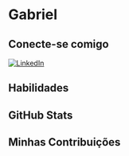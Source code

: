 # Gabriel

## Conecte-se comigo
[![LinkedIn](https://img.shields.io/badge/LinkeIn-000?stle=for-the-badge&logo=linkedin&logoColor=0E76A8)](https://www.linkedin.com/in/gabriel-lima-ferreira-dev/)

## Habilidades

## GitHub Stats

## Minhas Contribuições
